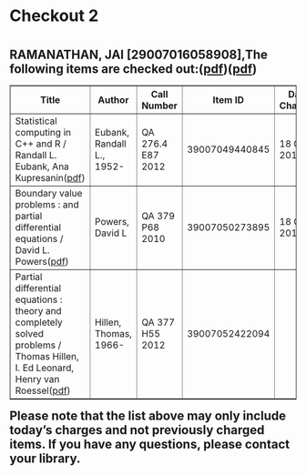 <h1>Checkout 2<h1>
<h2><div>RAMANATHAN, JAI [29007016058908],The following items are checked out:(<a href="https://drive.google.com/file/d/1NLZpCz1h8ohBXQc-ZUNiUXhxWhVwXA47/view?usp=sharing">pdf</a>)(<a href="https://drive.google.com/file/d/1Nxhugb8jkx6HamoUajMpcb5AD4fBQi-I/view?usp=sharing">pdf</a>)</div>
<div>
<div>
<table border="1">
<tbody>
<tr>
<th>Title</th>
<th>Author</th>
<th>Call Number</th>
<th>Item ID</th>
<th>Date Charged</th>
<th>Date Due</th>
</tr>
<tr>
<td>Statistical computing in C++ and R / Randall L. Eubank, Ana Kupresanin(<a href="https://drive.google.com/file/d/1EOXpX6r25e3j-5VUEubKxE8h4J2f9KqM/view?usp=sharing">pdf</a>)</td>
<td>Eubank, Randall L., 1952-</td>
<td>QA 276.4 E87 2012</td>
<td>39007049440845</td>
<td>18 Oct 2018</td>
<td>01 Nov 2018</td>
</tr>
<tr>
<td>Boundary value problems : and partial differential equations / David L. Powers(<a href="https://drive.google.com/file/d/1S7g4Dp48tsFfuUrVeoi2HG-HK7KRkGoa/view?usp=sharing">pdf</a>)</td>
<td>Powers, David L</td>
<td>QA 379 P68 2010</td>
<td>39007050273895</td>
<td>18 Oct 2018</td>
<td>01 Nov 2018</td>
</tr>
<tr>
<td>Partial differential equations : theory and completely solved problems / Thomas Hillen, I. Ed Leonard, Henry van Roessel(<a href="https://drive.google.com/file/d/1JNH7b4kUjoP9dfdKOi3UJ5qibSOxn6Tx/view?usp=sharing">pdf</a>)</td>
<td>Hillen, Thomas, 1966-</td>
<td>QA 377 H55 2012</td>
<td>39007052422094</td>
</tbody>
</table>
Please note that the list above may only include today’s charges and not previously charged items. If you have any questions, please contact your library.
</div>
</div><h2>
